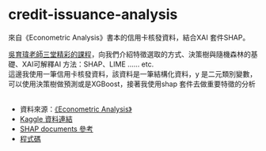 # credit-issuance-analysis
來自《Econometric Analysis》書本的信用卡核發資料，結合XAI 套件SHAP。

[吳育瑋老師三堂精彩的課程](https://www.youtube.com/watch?v=Sc_7crF44bI)，向我們介紹特徵選取的方式、決策樹與隨機森林的基礎、XAI可解釋AI 方法：SHAP、LIME ...... etc.<br>
這邊我使用一筆信用卡核發資料，該資料是一筆結構化資料，y 是二元類別變數，可以使用決策樹做預測或是XGBoost，接著我使用shap 套件去做重要特徵的分析<br>
<br>

- 資料來源：[《Econometric Analysis》](https://spu.fem.uniag.sk/cvicenia/ksov/obtulovic/Manaž.%20štatistika%20a%20ekonometria/EconometricsGREENE.pdf)
- [Kaggle 資料連結](https://www.kaggle.com/datasets/dansbecker/aer-credit-card-data)
- [SHAP documents 參考](https://github.com/slundberg/shap)
- [程式碼](https://github.com/hsiehbocheng/credit-issuance-analysis/blob/main/demo.ipynb)
<br>
